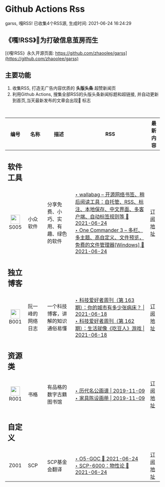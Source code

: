 # Github Actions Rss 

garss, 嘎RSS! 已收集4个RSS源, 生成时间: 2021-06-24 16:24:29

## 《嘎!RSS》🐣为打破信息茧房而生

[《嘎!RSS》永久开源页面: https://github.com/zhaoolee/garss](https://github.com/zhaoolee/garss)

## 主要功能
1. 收集RSS, 打造无广告内容优质的 **头版头条** 超赞新闻页
2. 利用Github Actions, 搜集全部RSS的头版头条新闻标题和超链接, 并自动更新到首页,当天最新发布的文章会出现🌈 标志

<br>

| 编号 | 名称 | 描述 | RSS  |  最新内容 |
| --- | --- | --- | --- |  --- |
| <h2 id="软件工具">软件工具</h2> |  |   |  |
| <div id="S005" style="text-align: center;"><img src="./_media/favicon/S005.png" width="30px" style="width:30px;height: auto;"/><br><span>S005</span></div> | 小众软件 | 分享免费、小巧、实用、有趣、绿色的软件 | [‣ wallabag – 开源网络书签、稍后阅读工具：自托管、RSS、标注、本地保存、中文界面、多客户端、自动标签规则等 🌈 2021-06-24](https://www.appinn.com/wallabag/)<br/>[‣ One Commander 3 – 多栏、多主题、高自定义、文件预览，免费的文件管理器\[Windows\] 🌈 2021-06-24](https://www.appinn.com/one-commander-3/) | [订阅地址](https://www.appinn.com/feed/) | 
| <h2 id="独立博客">独立博客</h2> |  |   |  |
| <div id="B001" style="text-align: center;"><img src="./_media/favicon/B001.png" width="30px" style="width:30px;height: auto;"/><br><span>B001</span></div> |  阮一峰的网络日志 | 一个科技博客，讲解的知识通俗易懂 |  [‣ 科技爱好者周刊（第 163 期）：你的城市有多少张病床？ \| 2021-06-18](http://www.ruanyifeng.com/blog/2021/06/weekly-issue-163.html)<br/>[‣ 科技爱好者周刊（第 162 期）：生活就像《吃豆人》游戏 \| 2021-06-18](http://www.ruanyifeng.com/blog/2021/06/weekly-issue-162.html) | [订阅地址](http://www.ruanyifeng.com/blog/atom.xml) |
| <h2 id="资源类">资源类</h2> |  |   |  |
| <div id="R001" style="text-align: center;"><img src="./_media/favicon/R001.png" width="30px" style="width:30px;height: auto;"/><br><span>R001</span></div> | 书格 |  有品格的数字古籍图书馆 | [‣ 历代名公画谱 \| 2019-11-09](https://new.shuge.org/view/li_dai_ming_gong_hua_pu/#new_tab)<br/>[‣ 家具陈设画册 \| 2019-11-09](https://new.shuge.org/view/jia_ju_chen_she_hua_ce/#new_tab)  |  [订阅地址](https://www.shuge.org/feed/) |  
| <h2 id="自定义">自定义</h2> |  |   |  |
| <div id="R001" style="text-align: center;"><span>Z001</span></div> | SCP |  SCP基金会翻译 | [‣ O5-GOC 🌈 2021-06-24](http://scp-wiki-cn.wikidot.com/o5-goc)<br/>[‣ SCP-6000：物性论 🌈 2021-06-24](http://scp-wiki-cn.wikidot.com/6000contestorbeeztertius)  |  [订阅地址](http://scp-wiki-cn.wikidot.com/feed/pages/pagename/most-recently-created-translated/category/-fragment%2C-deleted/tags/scp%2Cwanderers%2C%E6%95%85%E4%BA%8B%2Cgoi%E6%A0%BC%E5%BC%8F%2C%E8%89%BA%E6%9C%AF%E4%BD%9C%E5%93%81%2C%E4%B8%AD%E5%BF%83%2C%E6%8C%87%E5%AF%BC%2C%E6%96%87%E7%AB%A0%2C%E7%BB%84%E4%BB%B6%2C%E7%89%88%E5%BC%8F%2C%E7%AB%9E%E8%B5%9B%2C%E5%BE%85%E5%88%A0%E9%99%A4%2C%E5%BE%85%E5%88%AA%E9%99%A4%2C-%E6%8E%A9%E8%97%8F%E9%A1%B5%2C-%E5%8E%9F%E5%88%9B/order/created_at+desc/limit/15/t/Most+Recently+Created+Translated.xml) |  
